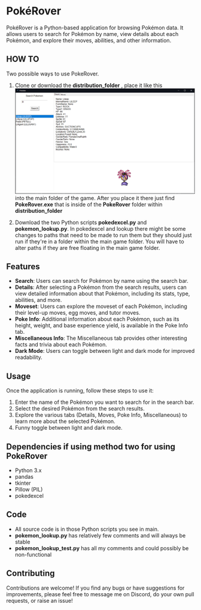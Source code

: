 # PokéRover

PokéRover is a Python-based application for browsing Pokémon data. It allows users to search for Pokémon by name, view details about each Pokémon, and explore their moves, abilities, and other information.

## HOW TO
 
Two possible ways to use PokeRover.

1. Clone or download the __distribution_folder__ , place it like this ![Folder Location](PokeRover_Pics/app2.PNG) into the main folder of the game. After you place it there just find __PokeRover.exe__ that is inside of the __PokeRover__ folder within __distribution_folder__

2. Download the two Python scripts __pokedexcel.py__ and __pokemon_lookup.py__. In pokedexcel and lookup there might be some changes to paths that need to be made to run them but they should just run if they're in a folder within the main game folder. You will have to alter paths if they are free floating in the main game folder.

## Features

- **Search**: Users can search for Pokémon by name using the search bar.
- **Details**: After selecting a Pokémon from the search results, users can view detailed information about that Pokémon, including its stats, type, abilities, and more.
- **Moveset**: Users can explore the moveset of each Pokémon, including their level-up moves, egg moves, and tutor moves.
- **Poke Info**: Additional information about each Pokémon, such as its height, weight, and base experience yield, is available in the Poke Info tab.
- **Miscellaneous Info**: The Miscellaneous tab provides other interesting facts and trivia about each Pokémon.
- **Dark Mode**: Users can toggle between light and dark mode for improved readability.

## Usage

Once the application is running, follow these steps to use it:

1. Enter the name of the Pokémon you want to search for in the search bar.
2. Select the desired Pokémon from the search results.
3. Explore the various tabs (Details, Moves, Poke Info, Miscellaneous) to learn more about the selected Pokémon.
4. Funny toggle between light and dark mode.

## Dependencies if using method two for using PokeRover

- Python 3.x
- pandas
- tkinter
- Pillow (PIL)
- pokedexcel

## Code

 - All source code is in those Python scripts you see in main.
 -  __pokemon_lookup.py__ has relatively few comments and will always be stable
 -  __pokemon_lookup_test.py__ has all my comments and could possibly be non-functional

## Contributing

Contributions are welcome! If you find any bugs or have suggestions for improvements, please feel free to message me on Discord, do your own pull requests, or raise an issue!

